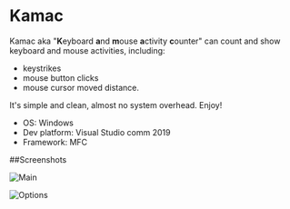 # Kamac  
Kamac aka "**K**eyboard **a**nd **m**ouse **a**ctivity **c**ounter" can count and show keyboard and mouse activities, including:  
  
* keystrikes  
* mouse button clicks  
* mouse cursor moved distance.  
  
It's simple and clean, almost no system overhead. Enjoy!  
  
* OS: Windows  
* Dev platform: Visual Studio comm 2019  
* Framework: MFC  

  
##Screenshots  

![Main](../master/Screenshots/main.png)
  
![Options](../master/Screenshots/options.png)  
